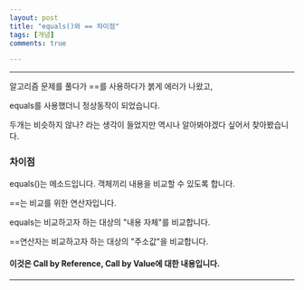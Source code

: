 ```yaml
---
layout: post
title: "equals()와 == 차이점"
tags: [개념]
comments: true

---
```

---

알고리즘 문제를 풀다가 ==를 사용하다가 붉게 에러가 나왔고,

equals를 사용했더니 정상동작이 되었습니다.

두개는 비슷하지 않나? 라는 생각이 들었지만 역시나 알아봐야겠다 싶어서 찾아봤습니다.


### 차이점

equals()는 메소드입니다. 객체끼리 내용을 비교할 수 있도록 합니다.

==는 비교를 위한 연산자입니다.

equals는 비교하고자 하는 대상의 "내용 자체"를 비교합니다.

==연산자는 비교하고자 하는 대상의 "주소값"을 비교합니다.

#### 이것은 Call by Reference, Call by Value에 대한 내용입니다.

---
